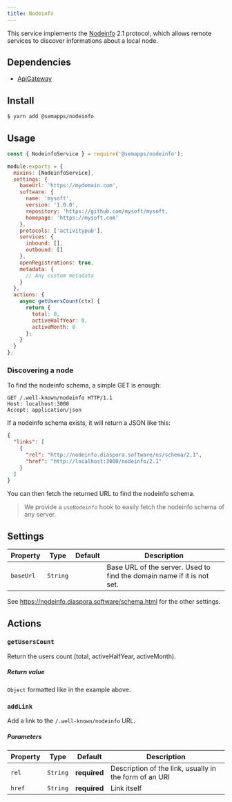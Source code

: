 ```yaml
---
title: Nodeinfo
---
```


This service implements the [Nodeinfo](https://nodeinfo.diaspora.software) 2.1 protocol, which allows remote services to discover informations about a local node.

## Dependencies

- [ApiGateway](https://moleculer.services/docs/0.14/moleculer-web.html)

## Install

```bash
$ yarn add @semapps/nodeinfo
```

## Usage

```js
const { NodeinfoService } = require('@semapps/nodeinfo');

module.exports = {
  mixins: [NodeinfoService],
  settings: {
    baseUrl: 'https://mydomain.com',
    software: {
      name: 'mysoft',
      version: '1.0.0',
      repository: 'https://github.com/mysoft/mysoft,
      homepage: 'https://mysoft.com'
    },
    protocols: ['activitypub'],
    services: {
      inbound: [],
      outbound: []
    },
    openRegistrations: true,
    metadata: {
      // Any custom metadata
    }
  },
  actions: {
    async getUsersCount(ctx) {
      return {
        total: 0,
        activeHalfYear: 0,
        activeMonth: 0
      };
    }
  }
};
```

### Discovering a node

To find the nodeinfo schema, a simple GET is enough:

```
GET /.well-known/nodeinfo HTTP/1.1
Host: localhost:3000
Accept: application/json
```

If a nodeinfo schema exists, it will return a JSON like this:

```json
{
  "links": [
    {
      "rel": "http://nodeinfo.diaspora.software/ns/schema/2.1",
      "href": "http://localhost:3000/nodeinfo/2.1"
    }
  ]
}
```

You can then fetch the returned URL to find the nodeinfo schema.

> We provide a `useNodeinfo` hook to easily fetch the nodeinfo schema of any server.

## Settings

| Property  | Type     | Default | Description                                                            |
| --------- | -------- | ------- | ---------------------------------------------------------------------- |
| `baseUrl` | `String` |         | Base URL of the server. Used to find the domain name if it is not set. |

See https://nodeinfo.diaspora.software/schema.html for the other settings.

## Actions

### `getUsersCount`

Return the users count (total, activeHalfYear, activeMonth).

##### Return value

`Object` formatted like in the example above.

### `addLink`

Add a link to the `/.well-known/nodeinfo` URL.

##### Parameters

| Property | Type     | Default      | Description                                            |
| -------- | -------- | ------------ | ------------------------------------------------------ |
| `rel`    | `String` | **required** | Description of the link, usually in the form of an URI |
| `href`   | `String` | **required** | Link itself                                            |
